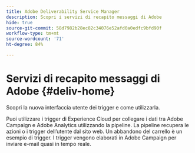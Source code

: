 ```yaml
---
title: Adobe Deliverability Service Manager
description: Scopri i servizi di recapito messaggi di Adobe
hide: true
source-git-commit: 58d7982b28ec82c34076e52afd0a0edfc9bfd90f
workflow-type: tm+mt
source-wordcount: '71'
ht-degree: 84%

---
```


# Servizi di recapito messaggi di Adobe {#deliv-home}

Scopri la nuova interfaccia utente dei trigger e come utilizzarla.

Puoi utilizzare i trigger di Experience Cloud per collegare i dati tra Adobe Campaign e Adobe Analytics utilizzando la pipeline. La pipeline recupera le azioni o i trigger dell’utente dal sito web. Un abbandono del carrello è un esempio di trigger. I trigger vengono elaborati in Adobe Campaign per inviare e-mail quasi in tempo reale.

